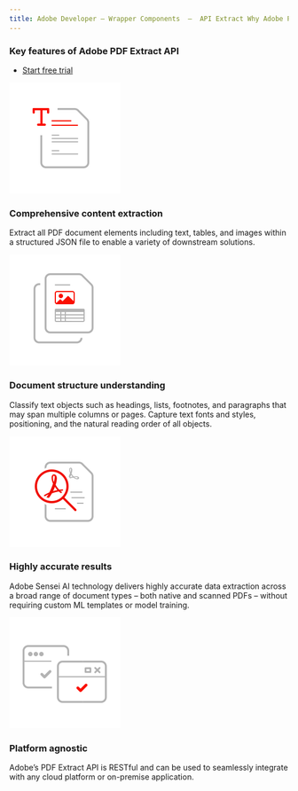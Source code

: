 ```yaml
---
title: Adobe Developer — Wrapper Components  —  API Extract Why Adobe PDF Extract API
---
```



<SummaryBlock slots="heading, buttons" theme="lightest" buttonPositionRight btnVariant="cta" isBtnVariant className="heading-align" />

### Key features of Adobe PDF Extract API

* [Start free trial](https://documentcloud.adobe.com/dc-integration-creation-app-cdn/main.html?api=pdf-extract-api)

<TextBlock slots="image, heading, text" width="25%" theme="lightest" className="align-left icon-xl-size padding-top-zero horizontal-align-heading" />

![Comprehensively Extract information from PDF Documents](../../images/comprehensive-content-extraction.svg " ")

### Comprehensive content extraction

Extract all PDF document elements including text, tables, and images within a structured JSON file to enable a variety of downstream solutions.




<TextBlock slots="image, heading, text" width="25%" theme="lightest"  className="align-left icon-xl-size padding-top-zero horizontal-align-heading"/>

![Extract meaningfully PDF with structural semantics](../../images/document-structure-understanding.svg " ")

### Document structure understanding

Classify text objects such as headings, lists, footnotes, and paragraphs that may span multiple columns or pages. Capture text fonts and styles, positioning, and the natural reading order of all objects.



<TextBlock slots="image, heading, text" width="25%" theme="lightest"  className="align-left icon-xl-size padding-top-zero horizontal-align-heading"/>

![AI-driven PDF extraction](../../images/high-fidelity.svg " ")

### Highly accurate results

Adobe Sensei AI technology delivers highly accurate data extraction across a broad range of document types – both native and scanned PDFs – without requiring custom ML templates or model training.



<TextBlock slots="image, heading, text" width="25%" theme="lightest"  className="align-left icon-xl-size padding-top-zero horizontal-align-heading"/>

![Platform flexibility for PDF Extract](../../images/platform-agnostic.svg " ")

### Platform agnostic

Adobe’s PDF Extract API is RESTful and can be used to seamlessly integrate with any cloud platform or on-premise application.